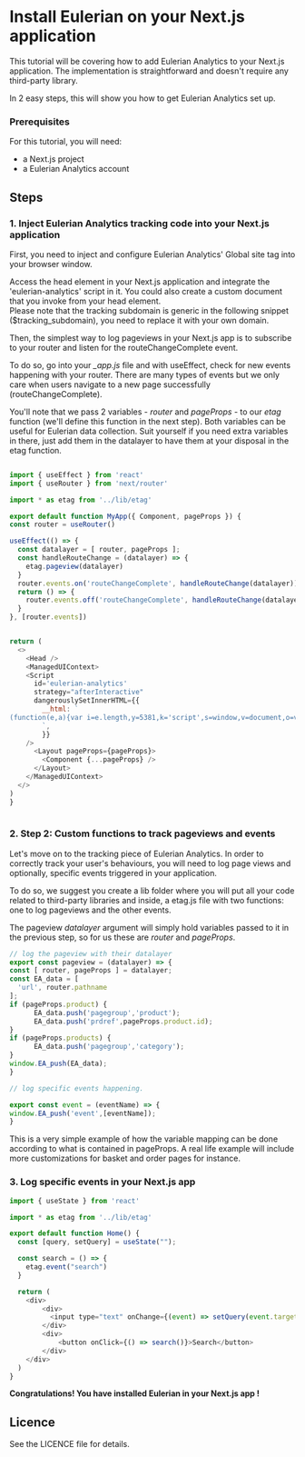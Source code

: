 # Install Eulerian on your Next.js application
This tutorial will be covering how to add Eulerian Analytics to your Next.js application. 
The implementation is straightforward and doesn't require any third-party library.

In 2 easy steps, this will show you how to get Eulerian Analytics set up.

### Prerequisites
For this tutorial, you will need:
* a Next.js project
* a Eulerian Analytics account

## Steps
### 1. Inject Eulerian Analytics tracking code into your Next.js application
First, you need to inject and configure Eulerian Analytics' Global site tag into your browser window.

Access the head element in your Next.js application and integrate the 'eulerian-analytics' script in it.
You could also create a custom document that you invoke from your head element.  
Please note that the tracking subdomain is generic in the following snippet ($tracking_subdomain), you need to replace it with your own domain.

Then, the simplest way to log pageviews in your Next.js app is to subscribe to your router and listen for the routeChangeComplete event.

To do so, go into your *_app.js* file and with useEffect, check for new events happening with your router. There are many types of events but we only care when users navigate to a new page successfully (routeChangeComplete).

You'll note that we pass 2 variables - *router* and *pageProps* - to our *etag* function (we'll define this function in the next step). Both variables can be useful for Eulerian data collection. Suit yourself if you need extra variables in there, just add them in the datalayer to have them at your disposal in the etag function.

  ```javascript

import { useEffect } from 'react'
import { useRouter } from 'next/router'

import * as etag from '../lib/etag'

export default function MyApp({ Component, pageProps }) {
  const router = useRouter()

  useEffect(() => {
    const datalayer = [ router, pageProps ];
    const handleRouteChange = (datalayer) => {
      etag.pageview(datalayer)
    }
    router.events.on('routeChangeComplete', handleRouteChange(datalayer))
    return () => {
      router.events.off('routeChangeComplete', handleRouteChange(datalayer))
    }
  }, [router.events])


  return (
    <>
      <Head />
      <ManagedUIContext>
    <Script
      id='eulerian-analytics'
      strategy="afterInteractive"
      dangerouslySetInnerHTML={{
        __html: `
(function(e,a){var i=e.length,y=5381,k='script',s=window,v=document,o=v.createElement(k);for(;i;){i-=1;y=(y*33)^e.charCodeAt(i)}y='_EA_'+(y>>>=0);(function(e,a,s,y){s[a]=s[a]||function(){(s[y]=s[y]||[]).push(arguments);s[y].eah=e;};}(e,a,s,y));i=new Date/1E7|0;o.ea=y;y=i%26;o.async=1;o.src='//'+e+'/'+String.fromCharCode(97+y,122-y,65+y)+(i%1E3)+'.js?2';s=v.getElementsByTagName(k)[0];s.parentNode.insertBefore(o,s);})('${tracking_subdomain}','EA_push');
        `,
        }}
    />
        <Layout pageProps={pageProps}>
          <Component {...pageProps} />
        </Layout>
      </ManagedUIContext>
    </>
  )
}
	
  ```

### 2. Step 2: Custom functions to track pageviews and events
Let's move on to the tracking piece of Eulerian Analytics. In order to correctly track your user's behaviours, you will need to log page views and optionally, specific events triggered in your application.

To do so, we suggest you create a lib folder where you will put all your code related to third-party libraries and inside, a etag.js file with two functions: one to log pageviews and the other events.

The pageview *datalayer* argument will simply hold variables passed to it in the previous step, so for us these are *router* and *pageProps*.

  ```javascript
// log the pageview with their datalayer
export const pageview = (datalayer) => {
  const [ router, pageProps ] = datalayer;
  const EA_data = [
    'url', router.pathname
  ];
  if (pageProps.product) {
        EA_data.push('pagegroup','product');
        EA_data.push('prdref',pageProps.product.id);
  }
  if (pageProps.products) {
        EA_data.push('pagegroup','category');
  }     
  window.EA_push(EA_data);
}

// log specific events happening.

export const event = (eventName) => {
  window.EA_push('event',[eventName]);
}
```

This is a very simple example of how the variable mapping can be done according to what is contained in pageProps.
A real life example will include more customizations for basket and order pages for instance.

### 3. Log specific events in your Next.js app

```javascript
import { useState } from 'react'

import * as etag from '../lib/etag'

export default function Home() {
  const [query, setQuery] = useState("");

  const search = () => {
    etag.event("search")
  }

  return (
    <div>
        <div>
          <input type="text" onChange={(event) => setQuery(event.target.value)}></input>
        </div>
        <div>
        	<button onClick={() => search()}>Search</button>
        </div>
    </div>
  )
}
```

**Congratulations! You have installed Eulerian in your Next.js app !**
		
## Licence
See the LICENCE file for details.
